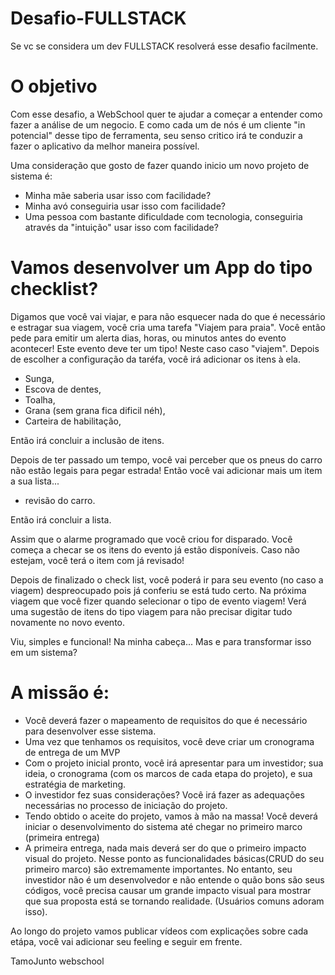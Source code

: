 # Desafio-FULLSTACK
Se vc se considera um dev FULLSTACK resolverá esse desafio facilmente.

# O objetivo

Com esse desafio, a WebSchool quer te ajudar a começar a entender como fazer a análise de um negocio. E como cada um de nós é um cliente "in potencial" desse tipo de ferramenta, seu senso critico irá te conduzir a fazer o aplicativo da melhor maneira possível.

Uma consideração que gosto de fazer quando inicio um novo projeto de sistema é:
- Minha mãe saberia usar isso com facilidade?
- Minha avó conseguiria usar isso com facilidade?
- Uma pessoa com bastante dificuldade com tecnologia, conseguiria através da "intuição" usar isso com facilidade?

# Vamos desenvolver um App do tipo checklist?

Digamos que você vai viajar, e para não esquecer nada do que é necessário e estragar sua viagem, você cria uma tarefa "Viajem para praia". Você então pede para emitir um alerta dias, horas, ou minutos antes do evento acontecer!
Este evento deve ter um tipo! Neste caso caso "viajem".
Depois de escolher a configuração da taréfa, você irá adicionar os itens à ela.
- Sunga,
- Escova de dentes,
- Toalha,
- Grana (sem grana fica dificil néh),
- Carteira de habilitação,

Então irá concluir a inclusão de itens.

Depois de ter passado um tempo, você vai perceber que os pneus do carro não estão legais para pegar estrada! Então você vai adicionar mais um item a sua lista...

- revisão do carro.

Então irá concluir a lista.

Assim que o alarme programado que você criou for disparado. Você começa a checar se os itens do evento já estão disponíveis. Caso não estejam, você terá o item com já revisado!

Depois de finalizado o check list, você poderá ir para seu evento (no caso a viagem) despreocupado pois já conferiu se está tudo certo.
Na próxima viagem que você fizer quando selecionar o tipo de evento viagem! Verá uma sugestão de itens do tipo viagem para não precisar digitar tudo novamente no novo evento.

Viu, simples e funcional!
Na minha cabeça...
Mas e para transformar isso em um sistema?

# A missão é:
- Você deverá fazer o mapeamento de requisitos do que é necessário para desenvolver esse sistema.
- Uma vez que tenhamos os requisitos, você deve criar um cronograma de entrega de um MVP
- Com o projeto inicial pronto, você irá apresentar para um investidor; sua ideia, o cronograma (com os marcos de cada etapa do projeto), e sua estratégia de marketing.
- O investidor fez suas considerações? Você irá fazer as adequações necessárias no processo de iniciação do projeto.
- Tendo obtido o aceite do projeto, vamos à mão na massa! Você deverá iniciar o desenvolvimento do sistema até chegar no primeiro marco (primeira entrega)
- A primeira entrega, nada mais deverá ser do que o primeiro impacto visual do projeto. Nesse ponto as funcionalidades básicas(CRUD do seu primeiro marco) são extremamente importantes. No entanto, seu investidor não é um desenvolvedor e não entende o quão bons são seus códigos, você precisa causar um grande impacto visual para mostrar que sua proposta está se tornando realidade. (Usuários comuns adoram isso).

Ao longo do projeto vamos publicar vídeos com explicações sobre cada etápa, você vai adicionar seu feeling e seguir em frente.

TamoJunto webschool